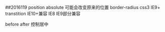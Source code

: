 ##2016119
position absolute 可能会改变原来的位置
border-radius css3 IE9+
transtition IE10+兼容 IE8 IE9部分兼容 

before after 控制居中